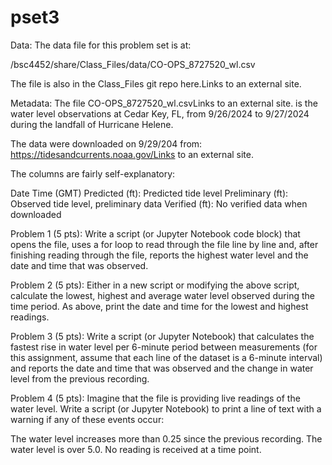 # pset3

Data:
The data file for this problem set is at: 

  /bsc4452/share/Class_Files/data/CO-OPS_8727520_wl.csv

The file is also in the Class_Files git repo here.Links to an external site.

Metadata:
The file CO-OPS_8727520_wl.csvLinks to an external site. is the water level observations at Cedar Key, FL, from 9/26/2024 to 9/27/2024 during the landfall of Hurricane Helene.

The data were downloaded on 9/29/204 from: https://tidesandcurrents.noaa.gov/Links to an external site.

The columns are fairly self-explanatory:

Date
Time (GMT)
Predicted (ft): Predicted tide level
Preliminary (ft): Observed tide level, preliminary data
Verified (ft): No verified data when downloaded
 

Problem 1 (5 pts):
Write a script (or Jupyter Notebook code block) that opens the file, uses a for loop to read through the file line by line and, after finishing reading through the file, reports the highest water level and the date and time that was observed.

 

Problem 2 (5 pts):
Either in a new script or modifying the above script, calculate the lowest, highest and average water level observed during the time period. As above, print the date and time for the lowest and highest readings. 

 

Problem 3 (5 pts):
Write a script (or Jupyter Notebook) that calculates the fastest rise in water level per 6-minute period between measurements (for this assignment, assume that each line of the dataset is a 6-minute interval) and reports the date and time that was observed and the change in water level from the previous recording.

 

Problem 4 (5 pts):
Imagine that the file is providing live readings of the water level. Write a script (or Jupyter Notebook) to print a line of text with a warning if any of these events occur:

The water level increases more than 0.25 since the previous recording.
The water level is over 5.0.
No reading is received at a time point.